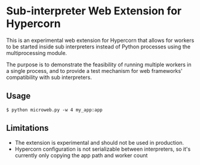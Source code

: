 # Sub-interpreter Web Extension for Hypercorn

This is an experimental web extension for Hypercorn that allows for workers to be started inside sub interpreters 
instead of Python processes using the multiprocessing module.

The purpose is to demonstrate the feasibility of running multiple workers in a single process, and to provide a test
mechanism for web frameworks' compatibility with sub interpreters.

## Usage

```console
$ python microweb.py -w 4 my_app:app
```

## Limitations

- The extension is experimental and should not be used in production.
- Hypercorn configuration is not serializable between interpreters, so it's currently only copying the app path and worker count

